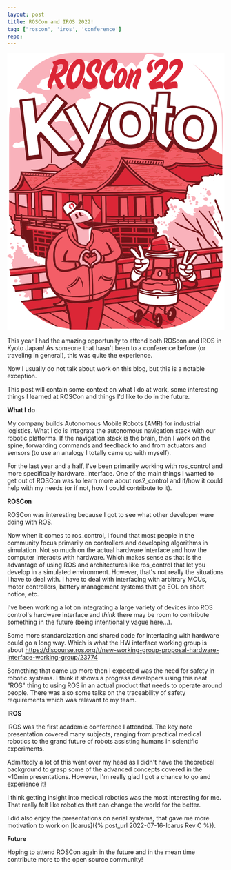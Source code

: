 ```yaml
---
layout: post
title: ROSCon and IROS 2022!
tag: ["roscon", 'iros', 'conference']
repo: 
---
```


![image not found!](/assets/2022/10/31/ROSCon2022-logo.svg)

This year I had the amazing opportunity to attend both ROScon and IROS in Kyoto Japan! As someone that hasn't been to a conference before (or traveling in general), this was quite the experience.

Now I usually do not talk about work on this blog, but this is a notable exception.

This post will contain some context on what I do at work, some interesting things I learned at ROSCon and things I'd like to do in the future.

**What I do**

My company builds Autonomous Mobile Robots (AMR) for industrial logistics. What I do is integrate the autonomous navigation stack with our robotic platforms. If the navigation stack is the brain, then I work on the spine, forwarding commands and feedback to and from actuators and sensors (to use an analogy I totally came up with myself).

For the last year and a half, I've been primarily working with ros_control and more specifically hardware_interface. One of the main things I wanted to get out of ROSCon was to learn more about ros2_control and if/how it could help with my needs (or if not, how I could contribute to it).

**ROSCon**

ROSCon was interesting because I got to see what other developer were doing with ROS.

Now when it comes to ros_control, I found that most people in the community focus primarily on controllers and developing algorithms in simulation. Not so much on the actual hardware interface and how the computer interacts with hardware. Which makes sense as that is the advantage of using ROS and architectures like ros_control that let you develop in a simulated environment. However, that's not really the situations I have to deal with. I have to deal with interfacing with arbitrary MCUs, motor controllers, battery management systems that go EOL on short notice, etc.

I've been working a lot on integrating a large variety of devices into ROS control's hardware interface and *think* there may be room to contribute something in the future (being intentionally vague here...).

Some more standardization and shared code for interfacing with hardware could go a long way. Which is what the HW interface working group is about https://discourse.ros.org/t/new-working-group-proposal-hardware-interface-working-group/23774

Something that came up more then I expected was the need for safety in robotic systems. I think it shows a progress developers using this neat "ROS" thing to using ROS in an actual product that needs to operate around people. There was also some talks on the traceability of safety requirements which was relevant to my team.

**IROS**

IROS was the first academic conference I attended. The key note presentation covered many subjects, ranging from practical medical robotics to the grand future of robots assisting humans in scientific experiments.

Admittedly a lot of this went over my head as I didn't have the theoretical background to grasp some of the advanced concepts covered in the ~10min presentations. However, I'm really glad I got a chance to go and experience it!

I think getting insight into medical robotics was the most interesting for me. That really felt like robotics that can change the world for the better.

I did also enjoy the presentations on aerial systems, that gave me more motivation to work on [Icarus]({% post_url 2022-07-16-Icarus Rev C %}).

**Future**

Hoping to attend ROSCon again in the future and in the mean time contribute more to the open source community!
